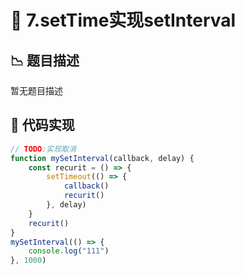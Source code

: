 # 🎯 7.setTime实现setInterval



## 📉 题目描述
暂无题目描述

## 📎 代码实现
```typescript
// TODO:实现取消
function mySetInterval(callback, delay) {
    const recurit = () => {
        setTimeout(() => {
            callback()
            recurit()
        }, delay)
    }
    recurit()
}
mySetInterval(() => {
    console.log("111")
}, 1000)

```
